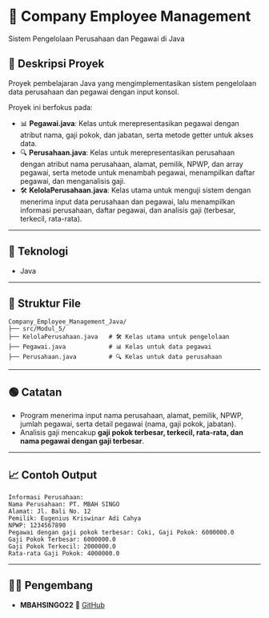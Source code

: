 # 📝 Company Employee Management

Sistem Pengelolaan Perusahaan dan Pegawai di Java

## 📖 Deskripsi Proyek
Proyek pembelajaran Java yang mengimplementasikan sistem pengelolaan data perusahaan dan pegawai dengan input konsol.  

Proyek ini berfokus pada:
- 📊 **Pegawai.java**: Kelas untuk merepresentasikan pegawai dengan atribut nama, gaji pokok, dan jabatan, serta metode getter untuk akses data.  
- 🔍 **Perusahaan.java**: Kelas untuk merepresentasikan perusahaan dengan atribut nama perusahaan, alamat, pemilik, NPWP, dan array pegawai, serta metode untuk menambah pegawai, menampilkan daftar pegawai, dan menganalisis gaji.  
- 🛠️ **KelolaPerusahaan.java**: Kelas utama untuk menguji sistem dengan menerima input data perusahaan dan pegawai, lalu menampilkan informasi perusahaan, daftar pegawai, dan analisis gaji (terbesar, terkecil, rata-rata).  
---

## 🧠 Teknologi
- Java

---

## 📂 Struktur File
```
Company_Employee_Management_Java/
├── src/Modul_5/
├── KelolaPerusahaan.java   # 🛠️ Kelas utama untuk pengelolaan
├── Pegawai.java            # 📊 Kelas untuk data pegawai
├── Perusahaan.java         # 🔍 Kelas untuk data perusahaan
```
---

## 🟢 Catatan  
- Program menerima input nama perusahaan, alamat, pemilik, NPWP, jumlah pegawai, serta detail pegawai (nama, gaji pokok, jabatan).  
- Analisis gaji mencakup **gaji pokok terbesar, terkecil, rata-rata, dan nama pegawai dengan gaji terbesar**.  

---

## 📈 Contoh Output
```text
Informasi Perusahaan:
Nama Perusahaan: PT. MBAH SINGO
Alamat: Jl. Bali No. 12
Pemilik: Eugenius Kriswinar Adi Cahya
NPWP: 1234567890
Pegawai dengan gaji pokok terbesar: Coki, Gaji Pokok: 6000000.0
Gaji Pokok Terbesar: 6000000.0
Gaji Pokok Terkecil: 2000000.0
Rata-rata Gaji Pokok: 4000000.0
```

---

## 👨‍💻 Pengembang
- **MBAHSINGO22** 🔗 [GitHub](https://github.com/MBAHSINGO22)
